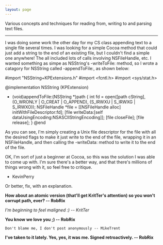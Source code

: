 ```yaml
---
layout: page
---
```




Various concepts and techniques for reading from, writing to and parsing text files.

----
I was doing some work the other day for my CS class appending text to a single file several times. I was looking for a simple Cocoa method that could just add a string to the end of an existing file, but I couldn't find a simple one anywhere! The all included lots of calls involving NSFileHandle, etc. I wanted something as simpe as NSString's -writeToFile: method, so I wrote a catagory for NSString called -appendToFile:, as shown below:

    
#import "NSString+KPExtensions.h"
#import <fcntl.h>
#import <sys/stat.h>

@implementation NSString (KPExtension)
- (void)appendToFile:(NSString *)path
{
    int fd = open([path cString],
                  (O_WRONLY | O_CREAT | O_APPEND),
                  (S_IRWXU | S_IRWXG | S_IRWXO));
    NSFileHandle *file = [[NSFileHandle alloc] initWithFileDescriptor:fd];
    [file writeData:[self dataUsingEncoding:NSASCIIStringEncoding]];
    [file closeFile];
    [file release];
}
@end


As you can see, I'm simply creating a Unix file descriptor for the file with all the desired flags to make it just write to the end of the file, wrapping it in an NSFileHandle, and then calling the -writeData: method to write it to the end of the file.

OK, I'm sort of just a beginner at Cocoa, so this was the solution I was able to come up with. I'm sure there's a better way, and that there's millions of things wrong with it, so feel free to critique.

- KevinPerry

Or better, fix, with an explanation.

**How about an atomic version (that'll get KritTer's attention) so you won't corrupt path, ever? -- RobRix**

*I'm beginning to feel maligned :) -- KritTer*

**You know we love you ;) -- RobRix**

    Don't blame me, I don't post anonymously -- MikeTrent

**I've taken to it lately. Yes, yes, it was me. Signed retroactively. -- RobRix**
